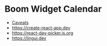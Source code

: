 # Boom Widget Calendar

- [Caveats](CAVEATS.md)
- https://create-react-app.dev
- https://react-day-picker.js.org
- https://lingui.dev
